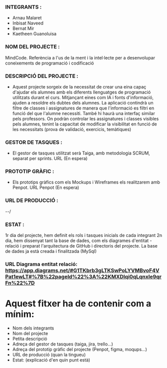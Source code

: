 ### INTEGRANTS :
  - Arnau Malaret
  - Inbisat Naveed
  - Bernat Mir
  - Kaetheen Guanoluisa

### NOM DEL PROJECTE :
  MindCode.
  Referència a l'us de la ment i la intel·lecte per a desenvolupar coneixements de programació i codificació
  
### DESCRIPCIÓ DEL PROJECTE :
  - Aquest projecte sorgeix de la necessitat de crear una eina capaç d'ajudar els alumnes amb els diferents llenguatges de programació
  utilitzats durant el curs. Mitjançant eines com IA i fonts d'informació, ajuden a resoldre els dubtes dels alumnes. La aplicació
  contindrà un filtre de classes i assignatures de manera que l'informació es filtri en funció del que l'alumne necessiti. També hi
  haurà una interfaç similar pels professors. On podràn controlar les assignatures i classes visibles pels alumnes, tenint la capacitat
  de modificar la visibilitat en funció de les necessitats (prova de validació, exercicis, temàtiques)


### GESTOR DE TASQUES : 
  - El gestor de tasques utilitzat serà Taiga, amb metodologia SCRUM, separat per sprints.
    URL (En espera)



### PROTOTIP GRÀFIC :
  - Els prototips gràfics com els Mockups i Wireframes els realitzarem amb Penpot.
    URL Penpot (En espera)

### URL DE PRODUCCIÓ : 
--/


### ESTAT :
  1r dia del projecte, hem definit els rols i tasques inicials de cada integrant
  2n dia, hem dissenyat tant la base de dades, com els diagrames d'entitat - relació i preparat l'arquitectura de GitHub i directoris del projecte. 
  La base de dades ja està creada i finalitzada (MySql)

### URL Diagrama entitat relació: https://app.diagrams.net/#G1TKbrb3gLTKSwPoLYVMBvoF4VPat1ewLT#%7B%22pageId%22%3A%22KMXDIqi0qLqnxIe9qrFn%22%7D



# Aquest fitxer ha de contenir com a mínim:
 * Nom dels integrants
 * Nom del projecte
 * Petita descripció
 * Adreça del gestor de tasques (taiga, jira, trello...)
 * Adreça del prototip gràfic del projecte (Penpot, figma, moqups...)
 * URL de producció (quan la tingueu)
 * Estat: (explicació d'en quin punt està)
